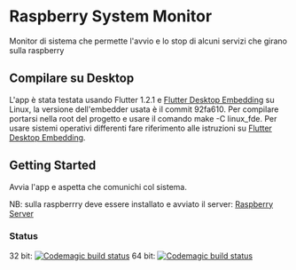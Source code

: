 # Raspberry System Monitor

Monitor di sistema che permette l'avvio e lo stop di alcuni servizi che girano sulla raspberry

## Compilare su Desktop

L'app è stata testata usando Flutter 1.2.1 e [Flutter Desktop Embedding][2] su Linux, la versione dell'embedder usata è il commit 92fa610.
Per compilare portarsi nella root del progetto e usare il comando make -C linux_fde.
Per usare sistemi operativi differenti fare riferimento alle istruzioni su [Flutter Desktop Embedding][2].

## Getting Started

Avvia l'app e aspetta che comunichi col sistema.

NB: sulla raspberrry deve essere installato e avviato il server: [Raspberry Server][1]

### Status
32 bit: [![Codemagic build status](https://api.codemagic.io/apps/5c854d9117fd830009ea0236/5c854d9117fd830009ea0235/status_badge.svg)](https://codemagic.io/apps/5c854d9117fd830009ea0236/5c854d9117fd830009ea0235/latest_build)
64 bit: [![Codemagic build status](https://api.codemagic.io/apps/5c854d9117fd830009ea0236/5ce79f6d1c60c30016c4b76b/status_badge.svg)](https://codemagic.io/apps/5c854d9117fd830009ea0236/5ce79f6d1c60c30016c4b76b/latest_build)

[//]: #Links
[1]: https://github.com/pspgt/Raspberry-System-Monitor-Server
[2]: https://github.com/google/flutter-desktop-embedding
